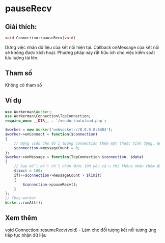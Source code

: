 # pauseRecv
## Giải thích:
```php
void Connection::pauseRecv(void)
```

Dừng việc nhận dữ liệu của kết nối hiện tại. Callback onMessage của kết nối sẽ không được kích hoạt. Phương pháp này rất hữu ích cho việc kiểm soát lưu lượng tải lên.

## Tham số

Không có tham số

## Ví dụ

```php
use Workerman\Worker;
use Workerman\Connection\TcpConnection;
require_once __DIR__ . '/vendor/autoload.php';

$worker = new Worker('websocket://0.0.0.0:8484');
$worker->onConnect = function($connection)
{
    // Động viên cho đối tượng connection thêm một thuộc tính động, để lưu trữ số lượng yêu cầu hiện tại đến từ kết nối này
    $connection->messageCount = 0;
};
$worker->onMessage = function(TcpConnection $connection, $data)
{
    // Sau mỗi kết nối nhận được 100 yêu cầu thì không nhận thêm dữ liệu nữa
    $limit = 100;
    if(++$connection->messageCount > $limit)
    {
        $connection->pauseRecv();
    }
};
// Chạy worker
Worker::runAll();
```

## Xem thêm
void Connection::resumeRecv(void) - Làm cho đối tượng kết nối tương ứng tiếp tục nhận dữ liệu

